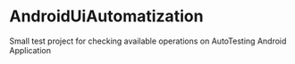 AndroidUiAutomatization
=======================

Small test project for checking available operations on AutoTesting Android Application
